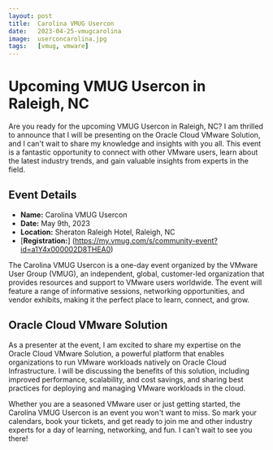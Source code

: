 ```yaml
---
layout: post
title:  Carolina VMUG Usercon
date:   2023-04-25-vmugcarolina
image:  userconcarolina.jpg
tags:   [vmug, vmware]
---
```


# Upcoming VMUG Usercon in Raleigh, NC

Are you ready for the upcoming VMUG Usercon in Raleigh, NC? I am thrilled to announce that I will be presenting on the Oracle Cloud VMware Solution, and I can't wait to share my knowledge and insights with you all. This event is a fantastic opportunity to connect with other VMware users, learn about the latest industry trends, and gain valuable insights from experts in the field.

## Event Details

- **Name:** Carolina VMUG Usercon
- **Date:** May 9th, 2023
- **Location:** Sheraton Raleigh Hotel, Raleigh, NC
- [**Registration:**] (https://my.vmug.com/s/community-event?id=a1Y4x000002D8THEA0)

The Carolina VMUG Usercon is a one-day event organized by the VMware User Group (VMUG), an independent, global, customer-led organization that provides resources and support to VMware users worldwide. The event will feature a range of informative sessions, networking opportunities, and vendor exhibits, making it the perfect place to learn, connect, and grow.

## Oracle Cloud VMware Solution

As a presenter at the event, I am excited to share my expertise on the Oracle Cloud VMware Solution, a powerful platform that enables organizations to run VMware workloads natively on Oracle Cloud Infrastructure. I will be discussing the benefits of this solution, including improved performance, scalability, and cost savings, and sharing best practices for deploying and managing VMware workloads in the cloud.

Whether you are a seasoned VMware user or just getting started, the Carolina VMUG Usercon is an event you won't want to miss. So mark your calendars, book your tickets, and get ready to join me and other industry experts for a day of learning, networking, and fun. I can't wait to see you there!
